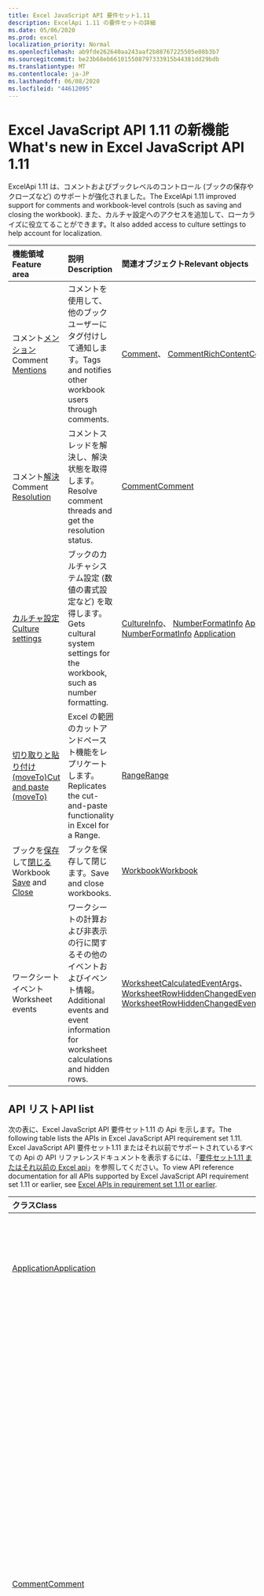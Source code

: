 ```yaml
---
title: Excel JavaScript API 要件セット1.11
description: ExcelApi 1.11 の要件セットの詳細
ms.date: 05/06/2020
ms.prod: excel
localization_priority: Normal
ms.openlocfilehash: ab9fde262640aa243aaf2b88767225505e08b3b7
ms.sourcegitcommit: be23b68eb661015508797333915b44381dd29bdb
ms.translationtype: MT
ms.contentlocale: ja-JP
ms.lasthandoff: 06/08/2020
ms.locfileid: "44612095"
---
```

# <a name="whats-new-in-excel-javascript-api-111"></a><span data-ttu-id="b852f-103">Excel JavaScript API 1.11 の新機能</span><span class="sxs-lookup"><span data-stu-id="b852f-103">What's new in Excel JavaScript API 1.11</span></span>

<span data-ttu-id="b852f-104">ExcelApi 1.11 は、コメントおよびブックレベルのコントロール (ブックの保存やクローズなど) のサポートが強化されました。</span><span class="sxs-lookup"><span data-stu-id="b852f-104">The ExcelApi 1.11 improved support for comments and workbook-level controls (such as saving and closing the workbook).</span></span> <span data-ttu-id="b852f-105">また、カルチャ設定へのアクセスを追加して、ローカライズに役立てることができます。</span><span class="sxs-lookup"><span data-stu-id="b852f-105">It also added access to culture settings to help account for localization.</span></span>

| <span data-ttu-id="b852f-106">機能領域</span><span class="sxs-lookup"><span data-stu-id="b852f-106">Feature area</span></span> | <span data-ttu-id="b852f-107">説明</span><span class="sxs-lookup"><span data-stu-id="b852f-107">Description</span></span> | <span data-ttu-id="b852f-108">関連オブジェクト</span><span class="sxs-lookup"><span data-stu-id="b852f-108">Relevant objects</span></span> |
|:--- |:--- |:--- |
| <span data-ttu-id="b852f-109">コメント[メンション](../../excel/excel-add-ins-comments.md#mentions)</span><span class="sxs-lookup"><span data-stu-id="b852f-109">Comment [Mentions](../../excel/excel-add-ins-comments.md#mentions)</span></span> |<span data-ttu-id="b852f-110">コメントを使用して、他のブックユーザーにタグ付けして通知します。</span><span class="sxs-lookup"><span data-stu-id="b852f-110">Tags and notifies other workbook users through comments.</span></span> | <span data-ttu-id="b852f-111">[Comment](/javascript/api/excel/excel.comment)、 [CommentRichContent](/javascript/api/excel/excel.commentrichcontent)</span><span class="sxs-lookup"><span data-stu-id="b852f-111">[Comment](/javascript/api/excel/excel.comment), [CommentRichContent](/javascript/api/excel/excel.commentrichcontent)</span></span> |
| <span data-ttu-id="b852f-112">コメント[解決](../../excel/excel-add-ins-comments.md#resolve-comment-threads)</span><span class="sxs-lookup"><span data-stu-id="b852f-112">Comment [Resolution](../../excel/excel-add-ins-comments.md#resolve-comment-threads)</span></span> | <span data-ttu-id="b852f-113">コメントスレッドを解決し、解決状態を取得します。</span><span class="sxs-lookup"><span data-stu-id="b852f-113">Resolve comment threads and get the resolution status.</span></span> | [<span data-ttu-id="b852f-114">Comment</span><span class="sxs-lookup"><span data-stu-id="b852f-114">Comment</span></span>](/javascript/api/excel/excel.comment) |
| [<span data-ttu-id="b852f-115">カルチャ設定</span><span class="sxs-lookup"><span data-stu-id="b852f-115">Culture settings</span></span>](../../excel/excel-add-ins-workbooks.md#access-application-culture-settings) | <span data-ttu-id="b852f-116">ブックのカルチャシステム設定 (数値の書式設定など) を取得します。</span><span class="sxs-lookup"><span data-stu-id="b852f-116">Gets cultural system settings for the workbook, such as number formatting.</span></span> | <span data-ttu-id="b852f-117">[CultureInfo](/javascript/api/excel/excel.cultureinfo)、 [NumberFormatInfo](/javascript/api/excel/excel.numberformatinfo) [Application](/javascript/api/excel/excel.application)</span><span class="sxs-lookup"><span data-stu-id="b852f-117">[CultureInfo](/javascript/api/excel/excel.cultureinfo), [NumberFormatInfo](/javascript/api/excel/excel.numberformatinfo) [Application](/javascript/api/excel/excel.application)</span></span> |
| [<span data-ttu-id="b852f-118">切り取りと貼り付け (moveTo)</span><span class="sxs-lookup"><span data-stu-id="b852f-118">Cut and paste (moveTo)</span></span>](../../excel/excel-add-ins-ranges-advanced.md#cut-copy-and-paste) | <span data-ttu-id="b852f-119">Excel の範囲のカットアンドペースト機能をレプリケートします。</span><span class="sxs-lookup"><span data-stu-id="b852f-119">Replicates the cut-and-paste functionality in Excel for a Range.</span></span> | [<span data-ttu-id="b852f-120">Range</span><span class="sxs-lookup"><span data-stu-id="b852f-120">Range</span></span>](/javascript/api/excel/excel.range) |
| <span data-ttu-id="b852f-121">ブックを[保存](../../excel/excel-add-ins-workbooks.md#save-the-workbook)して[閉じる](../../excel/excel-add-ins-workbooks.md#close-the-workbook)</span><span class="sxs-lookup"><span data-stu-id="b852f-121">Workbook [Save](../../excel/excel-add-ins-workbooks.md#save-the-workbook) and [Close](../../excel/excel-add-ins-workbooks.md#close-the-workbook)</span></span> | <span data-ttu-id="b852f-122">ブックを保存して閉じます。</span><span class="sxs-lookup"><span data-stu-id="b852f-122">Save and close workbooks.</span></span> | [<span data-ttu-id="b852f-123">Workbook</span><span class="sxs-lookup"><span data-stu-id="b852f-123">Workbook</span></span>](/javascript/api/excel/excel.workbook) |
| <span data-ttu-id="b852f-124">ワークシートイベント</span><span class="sxs-lookup"><span data-stu-id="b852f-124">Worksheet events</span></span> | <span data-ttu-id="b852f-125">ワークシートの計算および非表示の行に関するその他のイベントおよびイベント情報。</span><span class="sxs-lookup"><span data-stu-id="b852f-125">Additional events and event information for worksheet calculations and hidden rows.</span></span> | <span data-ttu-id="b852f-126">[WorksheetCalculatedEventArgs](/javascript/api/excel/excel.worksheetcalculatedeventargs)、 [WorksheetRowHiddenChangedEventArgs](/javascript/api/excel/excel.worksheetrowhiddenchangedeventargs)</span><span class="sxs-lookup"><span data-stu-id="b852f-126">[WorksheetCalculatedEventArgs](/javascript/api/excel/excel.worksheetcalculatedeventargs), [WorksheetRowHiddenChangedEventArgs](/javascript/api/excel/excel.worksheetrowhiddenchangedeventargs)</span></span> |

## <a name="api-list"></a><span data-ttu-id="b852f-127">API リスト</span><span class="sxs-lookup"><span data-stu-id="b852f-127">API list</span></span>

<span data-ttu-id="b852f-128">次の表に、Excel JavaScript API 要件セット1.11 の Api を示します。</span><span class="sxs-lookup"><span data-stu-id="b852f-128">The following table lists the APIs in Excel JavaScript API requirement set 1.11.</span></span> <span data-ttu-id="b852f-129">Excel JavaScript API 要件セット1.11 またはそれ以前でサポートされているすべての Api の API リファレンスドキュメントを表示するには、「[要件セット1.11 またはそれ以前の Excel api](/javascript/api/excel?view=excel-js-1.11)」を参照してください。</span><span class="sxs-lookup"><span data-stu-id="b852f-129">To view API reference documentation for all APIs supported by Excel JavaScript API requirement set 1.11 or earlier, see [Excel APIs in requirement set 1.11 or earlier](/javascript/api/excel?view=excel-js-1.11).</span></span>

| <span data-ttu-id="b852f-130">クラス</span><span class="sxs-lookup"><span data-stu-id="b852f-130">Class</span></span> | <span data-ttu-id="b852f-131">フィールド</span><span class="sxs-lookup"><span data-stu-id="b852f-131">Fields</span></span> | <span data-ttu-id="b852f-132">説明</span><span class="sxs-lookup"><span data-stu-id="b852f-132">Description</span></span> |
|:---|:---|:---|
|[<span data-ttu-id="b852f-133">Application</span><span class="sxs-lookup"><span data-stu-id="b852f-133">Application</span></span>](/javascript/api/excel/excel.application)|[<span data-ttu-id="b852f-134">cultureInfo</span><span class="sxs-lookup"><span data-stu-id="b852f-134">cultureInfo</span></span>](/javascript/api/excel/excel.application#cultureinfo)|<span data-ttu-id="b852f-135">現在のシステムのカルチャ設定に基づく情報を提供します。</span><span class="sxs-lookup"><span data-stu-id="b852f-135">Provides information based on current system culture settings.</span></span> <span data-ttu-id="b852f-136">これには、カルチャ名、数値形式、およびその他のカルチャに依存する設定が含まれます。</span><span class="sxs-lookup"><span data-stu-id="b852f-136">This includes the culture names, number formatting, and other culturally dependent settings.</span></span>|
||[<span data-ttu-id="b852f-137">decimalSeparator</span><span class="sxs-lookup"><span data-stu-id="b852f-137">decimalSeparator</span></span>](/javascript/api/excel/excel.application#decimalseparator)|<span data-ttu-id="b852f-138">数値の小数点の記号として使用される文字列を取得します。</span><span class="sxs-lookup"><span data-stu-id="b852f-138">Gets the string used as the decimal separator for numeric values.</span></span> <span data-ttu-id="b852f-139">これは、Excel のローカル設定に基づいています。</span><span class="sxs-lookup"><span data-stu-id="b852f-139">This is based on Excel's local settings.</span></span>|
||[<span data-ttu-id="b852f-140">thousandsSeparator</span><span class="sxs-lookup"><span data-stu-id="b852f-140">thousandsSeparator</span></span>](/javascript/api/excel/excel.application#thousandsseparator)|<span data-ttu-id="b852f-141">数値の小数点の左側にある数字のグループを区切るために使用される文字列を取得します。</span><span class="sxs-lookup"><span data-stu-id="b852f-141">Gets the string used to separate groups of digits to the left of the decimal for numeric values.</span></span> <span data-ttu-id="b852f-142">これは、Excel のローカル設定に基づいています。</span><span class="sxs-lookup"><span data-stu-id="b852f-142">This is based on Excel's local settings.</span></span>|
||[<span data-ttu-id="b852f-143">useSystemSeparators</span><span class="sxs-lookup"><span data-stu-id="b852f-143">useSystemSeparators</span></span>](/javascript/api/excel/excel.application#usesystemseparators)|<span data-ttu-id="b852f-144">Excel のシステム区切り記号を有効にするかどうかを指定します。</span><span class="sxs-lookup"><span data-stu-id="b852f-144">Specifies if the system separators of Excel are enabled.</span></span>|
|[<span data-ttu-id="b852f-145">Comment</span><span class="sxs-lookup"><span data-stu-id="b852f-145">Comment</span></span>](/javascript/api/excel/excel.comment)|[<span data-ttu-id="b852f-146">mentions</span><span class="sxs-lookup"><span data-stu-id="b852f-146">mentions</span></span>](/javascript/api/excel/excel.comment#mentions)|<span data-ttu-id="b852f-147">コメントに記載されているエンティティ (ユーザーなど) を取得します。</span><span class="sxs-lookup"><span data-stu-id="b852f-147">Gets the entities (e.g., people) that are mentioned in comments.</span></span>|
||[<span data-ttu-id="b852f-148">richContent</span><span class="sxs-lookup"><span data-stu-id="b852f-148">richContent</span></span>](/javascript/api/excel/excel.comment#richcontent)|<span data-ttu-id="b852f-149">リッチコメントの内容 (コメント内のメンションなど) を取得します。</span><span class="sxs-lookup"><span data-stu-id="b852f-149">Gets the rich comment content (e.g., mentions in comments).</span></span> <span data-ttu-id="b852f-150">この文字列は、エンドユーザーに表示されることを意図したものではありません。</span><span class="sxs-lookup"><span data-stu-id="b852f-150">This string is not meant to be displayed to end-users.</span></span> <span data-ttu-id="b852f-151">アドインでは、リッチコメントコンテンツを解析するためにのみ使用する必要があります。</span><span class="sxs-lookup"><span data-stu-id="b852f-151">Your add-in should only use this to parse rich comment content.</span></span>|
||[<span data-ttu-id="b852f-152">解析</span><span class="sxs-lookup"><span data-stu-id="b852f-152">resolved</span></span>](/javascript/api/excel/excel.comment#resolved)|<span data-ttu-id="b852f-153">コメントスレッドの状態。</span><span class="sxs-lookup"><span data-stu-id="b852f-153">The comment thread status.</span></span> <span data-ttu-id="b852f-154">値 "true" は、コメントスレッドが解決されることを意味します。</span><span class="sxs-lookup"><span data-stu-id="b852f-154">A value of "true" means the comment thread is resolved.</span></span>|
||[<span data-ttu-id="b852f-155">updateMentions (contentWithMentions ション: CommentRichContent)</span><span class="sxs-lookup"><span data-stu-id="b852f-155">updateMentions(contentWithMentions: Excel.CommentRichContent)</span></span>](/javascript/api/excel/excel.comment#updatementions-contentwithmentions-)|<span data-ttu-id="b852f-156">特別に書式設定された文字列とメンションの一覧を使用して、コメントの内容を更新します。</span><span class="sxs-lookup"><span data-stu-id="b852f-156">Updates the comment content with a specially formatted string and a list of mentions.</span></span>|
|[<span data-ttu-id="b852f-157">CommentCollection</span><span class="sxs-lookup"><span data-stu-id="b852f-157">CommentCollection</span></span>](/javascript/api/excel/excel.commentcollection)|[<span data-ttu-id="b852f-158">add (cellAddress: Range \| string, content: CommentRichContent \| String, contenttype?: Excel)</span><span class="sxs-lookup"><span data-stu-id="b852f-158">add(cellAddress: Range \| string, content: CommentRichContent \| string, contentType?: Excel.ContentType)</span></span>](/javascript/api/excel/excel.commentcollection#add-celladdress--content--contenttype-)|<span data-ttu-id="b852f-159">指定したセルで、指定した内容の新しいコメントを作成します。</span><span class="sxs-lookup"><span data-stu-id="b852f-159">Creates a new comment with the given content on the given cell.</span></span> <span data-ttu-id="b852f-160">`InvalidArgument`指定した範囲が1つのセルより大きい場合は、エラーがスローされます。</span><span class="sxs-lookup"><span data-stu-id="b852f-160">An `InvalidArgument` error is thrown if the provided range is larger than one cell.</span></span>|
|[<span data-ttu-id="b852f-161">コメントについて</span><span class="sxs-lookup"><span data-stu-id="b852f-161">CommentMention</span></span>](/javascript/api/excel/excel.commentmention)|[<span data-ttu-id="b852f-162">email</span><span class="sxs-lookup"><span data-stu-id="b852f-162">email</span></span>](/javascript/api/excel/excel.commentmention#email)|<span data-ttu-id="b852f-163">コメントに記載されているエンティティの電子メールアドレス。</span><span class="sxs-lookup"><span data-stu-id="b852f-163">The email address of the entity that is mentioned in comment.</span></span>|
||[<span data-ttu-id="b852f-164">id</span><span class="sxs-lookup"><span data-stu-id="b852f-164">id</span></span>](/javascript/api/excel/excel.commentmention#id)|<span data-ttu-id="b852f-165">エンティティの id。</span><span class="sxs-lookup"><span data-stu-id="b852f-165">The id of the entity.</span></span> <span data-ttu-id="b852f-166">Id は、のいずれかの id と一致し `CommentRichContent.richContent` ます。</span><span class="sxs-lookup"><span data-stu-id="b852f-166">The id matches one of the ids in `CommentRichContent.richContent`.</span></span>|
||[<span data-ttu-id="b852f-167">name</span><span class="sxs-lookup"><span data-stu-id="b852f-167">name</span></span>](/javascript/api/excel/excel.commentmention#name)|<span data-ttu-id="b852f-168">Comment で言及されているエンティティの名前。</span><span class="sxs-lookup"><span data-stu-id="b852f-168">The name of the entity that is mentioned in comment.</span></span>|
|[<span data-ttu-id="b852f-169">CommentReply</span><span class="sxs-lookup"><span data-stu-id="b852f-169">CommentReply</span></span>](/javascript/api/excel/excel.commentreply)|[<span data-ttu-id="b852f-170">mentions</span><span class="sxs-lookup"><span data-stu-id="b852f-170">mentions</span></span>](/javascript/api/excel/excel.commentreply#mentions)|<span data-ttu-id="b852f-171">コメントに記載されているエンティティ (ユーザーなど)。</span><span class="sxs-lookup"><span data-stu-id="b852f-171">The entities (e.g., people) that are mentioned in comments.</span></span>|
||[<span data-ttu-id="b852f-172">解析</span><span class="sxs-lookup"><span data-stu-id="b852f-172">resolved</span></span>](/javascript/api/excel/excel.commentreply#resolved)|<span data-ttu-id="b852f-173">コメントの返信状態。</span><span class="sxs-lookup"><span data-stu-id="b852f-173">The comment reply status.</span></span> <span data-ttu-id="b852f-174">値 "true" は、応答が解決された状態であることを意味します。</span><span class="sxs-lookup"><span data-stu-id="b852f-174">A value of "true" means the reply is in the resolved state.</span></span>|
||[<span data-ttu-id="b852f-175">richContent</span><span class="sxs-lookup"><span data-stu-id="b852f-175">richContent</span></span>](/javascript/api/excel/excel.commentreply#richcontent)|<span data-ttu-id="b852f-176">リッチコメントの内容 (コメント内のメンションなど)。</span><span class="sxs-lookup"><span data-stu-id="b852f-176">The rich comment content (e.g., mentions in comments).</span></span> <span data-ttu-id="b852f-177">この文字列は、エンドユーザーに表示されることを意図したものではありません。</span><span class="sxs-lookup"><span data-stu-id="b852f-177">This string is not meant to be displayed to end-users.</span></span> <span data-ttu-id="b852f-178">アドインでは、リッチコメントコンテンツを解析するためにのみ使用する必要があります。</span><span class="sxs-lookup"><span data-stu-id="b852f-178">Your add-in should only use this to parse rich comment content.</span></span>|
||[<span data-ttu-id="b852f-179">updateMentions (contentWithMentions ション: CommentRichContent)</span><span class="sxs-lookup"><span data-stu-id="b852f-179">updateMentions(contentWithMentions: Excel.CommentRichContent)</span></span>](/javascript/api/excel/excel.commentreply#updatementions-contentwithmentions-)|<span data-ttu-id="b852f-180">特別に書式設定された文字列とメンションの一覧を使用して、コメントの内容を更新します。</span><span class="sxs-lookup"><span data-stu-id="b852f-180">Updates the comment content with a specially formatted string and a list of mentions.</span></span>|
|[<span data-ttu-id="b852f-181">CommentReplyCollection</span><span class="sxs-lookup"><span data-stu-id="b852f-181">CommentReplyCollection</span></span>](/javascript/api/excel/excel.commentreplycollection)|[<span data-ttu-id="b852f-182">add (content: CommentRichContent \| string, contenttype?: Excel)</span><span class="sxs-lookup"><span data-stu-id="b852f-182">add(content: CommentRichContent \| string, contentType?: Excel.ContentType)</span></span>](/javascript/api/excel/excel.commentreplycollection#add-content--contenttype-)|<span data-ttu-id="b852f-183">コメントのコメント返信を作成します。</span><span class="sxs-lookup"><span data-stu-id="b852f-183">Creates a comment reply for comment.</span></span>|
|[<span data-ttu-id="b852f-184">CommentRichContent</span><span class="sxs-lookup"><span data-stu-id="b852f-184">CommentRichContent</span></span>](/javascript/api/excel/excel.commentrichcontent)|[<span data-ttu-id="b852f-185">mentions</span><span class="sxs-lookup"><span data-stu-id="b852f-185">mentions</span></span>](/javascript/api/excel/excel.commentrichcontent#mentions)|<span data-ttu-id="b852f-186">コメント内で言及されているすべてのエンティティ (人物など) を含む配列。</span><span class="sxs-lookup"><span data-stu-id="b852f-186">An array containing all the entities (e.g., people) mentioned within the comment.</span></span>|
||[<span data-ttu-id="b852f-187">richContent</span><span class="sxs-lookup"><span data-stu-id="b852f-187">richContent</span></span>](/javascript/api/excel/excel.commentrichcontent#richcontent)|<span data-ttu-id="b852f-188">コメントのリッチコンテンツを指定します (たとえば、メンションを含むコメントコンテンツ、最初に説明したエンティティの id 属性は0、2番目に指定したエンティティの id 属性は1です)。</span><span class="sxs-lookup"><span data-stu-id="b852f-188">Specifies the rich content of the comment (e.g., comment content with mentions, the first mentioned entity has an id attribute of 0, and the second mentioned entity has an id attribute of 1.</span></span>|
|[<span data-ttu-id="b852f-189">CultureInfo</span><span class="sxs-lookup"><span data-stu-id="b852f-189">CultureInfo</span></span>](/javascript/api/excel/excel.cultureinfo)|[<span data-ttu-id="b852f-190">name</span><span class="sxs-lookup"><span data-stu-id="b852f-190">name</span></span>](/javascript/api/excel/excel.cultureinfo#name)|<span data-ttu-id="b852f-191">カルチャ名を languagecode2-country/regioncode2 の形式で取得します (例: "zh-cn-cn" または "en-us")。</span><span class="sxs-lookup"><span data-stu-id="b852f-191">Gets the culture name in the format languagecode2-country/regioncode2 (e.g., "zh-cn" or "en-us").</span></span> <span data-ttu-id="b852f-192">これは、現在のシステム設定に基づいています。</span><span class="sxs-lookup"><span data-stu-id="b852f-192">This is based on current system settings.</span></span>|
||[<span data-ttu-id="b852f-193">numberFormat</span><span class="sxs-lookup"><span data-stu-id="b852f-193">numberFormat</span></span>](/javascript/api/excel/excel.cultureinfo#numberformat)|<span data-ttu-id="b852f-194">数字を表示するためのカルチャに適した形式を定義します。</span><span class="sxs-lookup"><span data-stu-id="b852f-194">Defines the culturally appropriate format of displaying numbers.</span></span> <span data-ttu-id="b852f-195">これは、現在のシステムのカルチャ設定に基づいています。</span><span class="sxs-lookup"><span data-stu-id="b852f-195">This is based on current system culture settings.</span></span>|
|[<span data-ttu-id="b852f-196">NumberFormatInfo</span><span class="sxs-lookup"><span data-stu-id="b852f-196">NumberFormatInfo</span></span>](/javascript/api/excel/excel.numberformatinfo)|[<span data-ttu-id="b852f-197">numberDecimalSeparator</span><span class="sxs-lookup"><span data-stu-id="b852f-197">numberDecimalSeparator</span></span>](/javascript/api/excel/excel.numberformatinfo#numberdecimalseparator)|<span data-ttu-id="b852f-198">数値の小数点の記号として使用される文字列を取得します。</span><span class="sxs-lookup"><span data-stu-id="b852f-198">Gets the string used as the decimal separator for numeric values.</span></span> <span data-ttu-id="b852f-199">これは、現在のシステム設定に基づいています。</span><span class="sxs-lookup"><span data-stu-id="b852f-199">This is based on current system settings.</span></span>|
||[<span data-ttu-id="b852f-200">番号 Groupseparator</span><span class="sxs-lookup"><span data-stu-id="b852f-200">numberGroupSeparator</span></span>](/javascript/api/excel/excel.numberformatinfo#numbergroupseparator)|<span data-ttu-id="b852f-201">数値の小数点の左側にある数字のグループを区切るために使用される文字列を取得します。</span><span class="sxs-lookup"><span data-stu-id="b852f-201">Gets the string used to separate groups of digits to the left of the decimal for numeric values.</span></span> <span data-ttu-id="b852f-202">これは、現在のシステム設定に基づいています。</span><span class="sxs-lookup"><span data-stu-id="b852f-202">This is based on current system settings.</span></span>|
|[<span data-ttu-id="b852f-203">Range</span><span class="sxs-lookup"><span data-stu-id="b852f-203">Range</span></span>](/javascript/api/excel/excel.range)|[<span data-ttu-id="b852f-204">moveTo (destinationRange: Range \| string)</span><span class="sxs-lookup"><span data-stu-id="b852f-204">moveTo(destinationRange: Range \| string)</span></span>](/javascript/api/excel/excel.range#moveto-destinationrange-)|<span data-ttu-id="b852f-205">セルの値、書式設定、および数式を現在の範囲から移動先の範囲に移動し、そのセルの古い情報を置き換えます。</span><span class="sxs-lookup"><span data-stu-id="b852f-205">Moves cell values, formatting, and formulas from current range to the destination range, replacing the old information in those cells.</span></span>|
|[<span data-ttu-id="b852f-206">範囲の形式</span><span class="sxs-lookup"><span data-stu-id="b852f-206">RangeFormat</span></span>](/javascript/api/excel/excel.rangeformat)|[<span data-ttu-id="b852f-207">adjustIndent (金額: 数値)</span><span class="sxs-lookup"><span data-stu-id="b852f-207">adjustIndent(amount: number)</span></span>](/javascript/api/excel/excel.rangeformat#adjustindent-amount-)|<span data-ttu-id="b852f-208">範囲の書式のインデントを調整します。</span><span class="sxs-lookup"><span data-stu-id="b852f-208">Adjusts the indentation of the range formatting.</span></span> <span data-ttu-id="b852f-209">[インデント] の値の範囲は 0 ~ 250 で、文字単位です。</span><span class="sxs-lookup"><span data-stu-id="b852f-209">The indent value ranges from 0 to 250 and is measured in characters.</span></span>|
|[<span data-ttu-id="b852f-210">Workbook</span><span class="sxs-lookup"><span data-stu-id="b852f-210">Workbook</span></span>](/javascript/api/excel/excel.workbook)|[<span data-ttu-id="b852f-211">close(closeBehavior?: Excel.CloseBehavior)</span><span class="sxs-lookup"><span data-stu-id="b852f-211">close(closeBehavior?: Excel.CloseBehavior)</span></span>](/javascript/api/excel/excel.workbook#close-closebehavior-)|<span data-ttu-id="b852f-212">現在のブックを閉じます。</span><span class="sxs-lookup"><span data-stu-id="b852f-212">Close current workbook.</span></span>|
||[<span data-ttu-id="b852f-213">save(saveBehavior?: Excel.SaveBehavior)</span><span class="sxs-lookup"><span data-stu-id="b852f-213">save(saveBehavior?: Excel.SaveBehavior)</span></span>](/javascript/api/excel/excel.workbook#save-savebehavior-)|<span data-ttu-id="b852f-214">現在のブックを保存します。</span><span class="sxs-lookup"><span data-stu-id="b852f-214">Save current workbook.</span></span>|
|[<span data-ttu-id="b852f-215">Worksheet</span><span class="sxs-lookup"><span data-stu-id="b852f-215">Worksheet</span></span>](/javascript/api/excel/excel.worksheet)|[<span data-ttu-id="b852f-216">onRowHiddenChanged</span><span class="sxs-lookup"><span data-stu-id="b852f-216">onRowHiddenChanged</span></span>](/javascript/api/excel/excel.worksheet#onrowhiddenchanged)|<span data-ttu-id="b852f-217">特定のワークシートで、1つまたは複数の行の非表示の状態が変更されたときに発生します。</span><span class="sxs-lookup"><span data-stu-id="b852f-217">Occurs when the hidden state of one or more rows has changed on a specific worksheet.</span></span>|
|[<span data-ttu-id="b852f-218">WorksheetCalculatedEventArgs</span><span class="sxs-lookup"><span data-stu-id="b852f-218">WorksheetCalculatedEventArgs</span></span>](/javascript/api/excel/excel.worksheetcalculatedeventargs)|[<span data-ttu-id="b852f-219">address</span><span class="sxs-lookup"><span data-stu-id="b852f-219">address</span></span>](/javascript/api/excel/excel.worksheetcalculatedeventargs#address)|<span data-ttu-id="b852f-220">計算を完了した範囲のアドレス。</span><span class="sxs-lookup"><span data-stu-id="b852f-220">The address of the range that completed calculation.</span></span>|
|[<span data-ttu-id="b852f-221">WorksheetCollection</span><span class="sxs-lookup"><span data-stu-id="b852f-221">WorksheetCollection</span></span>](/javascript/api/excel/excel.worksheetcollection)|[<span data-ttu-id="b852f-222">onRowHiddenChanged</span><span class="sxs-lookup"><span data-stu-id="b852f-222">onRowHiddenChanged</span></span>](/javascript/api/excel/excel.worksheetcollection#onrowhiddenchanged)|<span data-ttu-id="b852f-223">特定のワークシートで、1つまたは複数の行の非表示の状態が変更されたときに発生します。</span><span class="sxs-lookup"><span data-stu-id="b852f-223">Occurs when the hidden state of one or more rows has changed on a specific worksheet.</span></span>|
|[<span data-ttu-id="b852f-224">WorksheetRowHiddenChangedEventArgs</span><span class="sxs-lookup"><span data-stu-id="b852f-224">WorksheetRowHiddenChangedEventArgs</span></span>](/javascript/api/excel/excel.worksheetrowhiddenchangedeventargs)|[<span data-ttu-id="b852f-225">address</span><span class="sxs-lookup"><span data-stu-id="b852f-225">address</span></span>](/javascript/api/excel/excel.worksheetrowhiddenchangedeventargs#address)|<span data-ttu-id="b852f-226">特定のワークシートで変更されたエリアを表す範囲のアドレスを取得します。</span><span class="sxs-lookup"><span data-stu-id="b852f-226">Gets the range address that represents the changed area of a specific worksheet.</span></span>|
||[<span data-ttu-id="b852f-227">changeType</span><span class="sxs-lookup"><span data-stu-id="b852f-227">changeType</span></span>](/javascript/api/excel/excel.worksheetrowhiddenchangedeventargs#changetype)|<span data-ttu-id="b852f-228">イベントがトリガーされた方法を表す変更の種類を取得します。</span><span class="sxs-lookup"><span data-stu-id="b852f-228">Gets the type of change that represents how the event was triggered.</span></span> <span data-ttu-id="b852f-229">詳細は「`Excel.RowHiddenChangeType`」をご覧ください。</span><span class="sxs-lookup"><span data-stu-id="b852f-229">See `Excel.RowHiddenChangeType` for details.</span></span>|
||[<span data-ttu-id="b852f-230">source</span><span class="sxs-lookup"><span data-stu-id="b852f-230">source</span></span>](/javascript/api/excel/excel.worksheetrowhiddenchangedeventargs#source)|<span data-ttu-id="b852f-231">イベントのソースを取得します。</span><span class="sxs-lookup"><span data-stu-id="b852f-231">Gets the source of the event.</span></span> <span data-ttu-id="b852f-232">詳細については、Excel.EventSource をご覧ください。</span><span class="sxs-lookup"><span data-stu-id="b852f-232">See Excel.EventSource for details.</span></span>|
||[<span data-ttu-id="b852f-233">type</span><span class="sxs-lookup"><span data-stu-id="b852f-233">type</span></span>](/javascript/api/excel/excel.worksheetrowhiddenchangedeventargs#type)|<span data-ttu-id="b852f-234">イベントの種類を取得します。</span><span class="sxs-lookup"><span data-stu-id="b852f-234">Gets the type of the event.</span></span> <span data-ttu-id="b852f-235">詳細については、Excel.EventType をご覧ください。</span><span class="sxs-lookup"><span data-stu-id="b852f-235">See Excel.EventType for details.</span></span>|
||[<span data-ttu-id="b852f-236">worksheetId</span><span class="sxs-lookup"><span data-stu-id="b852f-236">worksheetId</span></span>](/javascript/api/excel/excel.worksheetrowhiddenchangedeventargs#worksheetid)|<span data-ttu-id="b852f-237">データが変更されたワークシートの ID を取得します。</span><span class="sxs-lookup"><span data-stu-id="b852f-237">Gets the id of the worksheet in which the data changed.</span></span>|

## <a name="see-also"></a><span data-ttu-id="b852f-238">関連項目</span><span class="sxs-lookup"><span data-stu-id="b852f-238">See also</span></span>

- [<span data-ttu-id="b852f-239">Excel JavaScript API リファレンス ドキュメント</span><span class="sxs-lookup"><span data-stu-id="b852f-239">Excel JavaScript API Reference Documentation</span></span>](/javascript/api/excel?view=excel-js-1.11)
- [<span data-ttu-id="b852f-240">Excel JavaScript API の要件セット</span><span class="sxs-lookup"><span data-stu-id="b852f-240">Excel JavaScript API requirement sets</span></span>](excel-api-requirement-sets.md)
